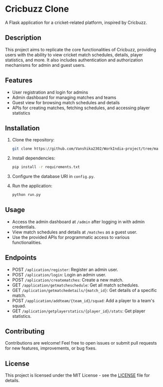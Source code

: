# Cricbuzz Clone

A Flask application for a cricket-related platform, inspired by Cricbuzz.

## Description

This project aims to replicate the core functionalities of Cricbuzz, providing users with the ability to view cricket match schedules, details, player statistics, and more. It also includes authentication and authorization mechanisms for admin and guest users.

## Features

- User registration and login for admins
- Admin dashboard for managing matches and teams
- Guest view for browsing match schedules and details
- APIs for creating matches, fetching schedules, and accessing player statistics

## Installation

1. Clone the repository:

    ```bash
    git clone https://github.com/Vanshika2302/WorkIndia-project/tree/main
    ```

2. Install dependencies:

    ```bash
    pip install -r requirements.txt
    ```

3. Configure the database URI in `config.py`.

4. Run the application:

    ```bash
    python run.py
    ```

## Usage

- Access the admin dashboard at `/admin` after logging in with admin credentials.
- View match schedules and details at `/matches` as a guest user.
- Use the provided APIs for programmatic access to various functionalities.

## Endpoints

- POST `/aplication/register`: Register an admin user.
- POST `/aplication/login`: Login an admin user.
- POST `/aplication/creatematches`: Create a new match.
- GET `/application/getmatcheschedule`: Get all match schedules.
- GET `/aplication/getmatchedetails/{match_id}`: Get details of a specific match.
- POST `/application/addteam/{team_id}/squad`: Add a player to a team's squad.
- GET `/aplication/getplayerstatics/{player_id}/stats`: Get player statistics.

## Contributing

Contributions are welcome! Feel free to open issues or submit pull requests for new features, improvements, or bug fixes.

## License

This project is licensed under the MIT License - see the [LICENSE](LICENSE) file for details.
